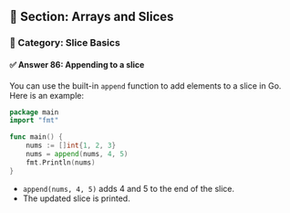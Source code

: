 ## 📘 Section: Arrays and Slices  
### 🔹 Category: Slice Basics  
#### ✅ Answer 86: Appending to a slice

You can use the built-in `append` function to add elements to a slice in Go. Here is an example:

```go
package main
import "fmt"

func main() {
    nums := []int{1, 2, 3}
    nums = append(nums, 4, 5)
    fmt.Println(nums)
}
```

- `append(nums, 4, 5)` adds 4 and 5 to the end of the slice.
- The updated slice is printed.

